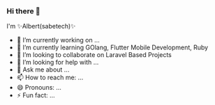 ### Hi there 👋

I'm ✨Albert(sabetech)✨


- 🔭 I’m currently working on ...
- 🌱 I’m currently learning GOlang, Flutter Mobile Development, Ruby
- 👯 I’m looking to collaborate on Laravel Based Projects
- 🤔 I’m looking for help with ...
- 💬 Ask me about ...
- 📫 How to reach me: ...
- 😄 Pronouns: ...
- ⚡ Fun fact: ...

